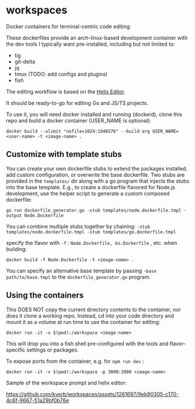 # workspaces
Docker containers for terminal-centric code editing. 

These dockerfiles provide an arch-linux-based development container with the dev tools I typically want pre-installed, including but not limited to:

- tig
- git-delta
- jq
- tmux (TODO: add configs and plugins)
- fish

The editing workflow is based on the [Helix Editor](https://helix-editor.com/).

It should be ready-to-go for editing Go and JS/TS projects. 

To use it, you will need docker installed and running (dockerd), clone this repo and build a docker container (USER_NAME is optional):

```
docker build --ulimit "nofile=1024:1048576" --build-arg USER_NAME=<user-name> -t <image-name> .
```

## Customize with template stubs

You can create your own dockerfile stubs to extend the packages installed, add custom configuration, or overwrite the base dockerfile.
Two stubs are provided in the `templates/` dir along with a go program that injects the stubs into the base template.
E.g., to create a dockerfile flavored for Node.js development, use the helper script to generate a custom composed dockerfile:

```
go run dockerfile_generator.go -stub templates/node.dockerfile.tmpl -output Node.Dockerfile
```

You can combine multiple stubs together by chaining: `-stub templates/node.dockerfile.tmpl -stub templates/go.dockerfile.tmpl`

specify the flavor with `-f` : `Node.Dockerfile, Go.Dockerfile` , etc. when building:

```
docker build -f Node.Dockerfile -t <image-name> .
```

You can specify an alternative base template by passing `-base path/to/base.tmpl` to the `dockerfile_generator.go` program.


## Using the containers

This DOES NOT copy the current directory contents to the container, nor does it clone a working repo.
Instead, cd into your code directory and mount it as a volume at run time to use the container for editing:

```
docker run -it -v $(pwd):/workspace <image-name>
```

This will drop you into a fish shell pre-configured with the tools and flavor-specific settings or packages.

To expose ports from the container, e.g. for `npm run dev` :

```
docker run -it -v $(pwd):/workspace -p 3000:3000 <image-name>
```

Sample of the workspace prompt and helix editor:

https://github.com/kverb/workspaces/assets/1261697/9eb90305-c170-4c6f-9667-51a29bf0b76e




